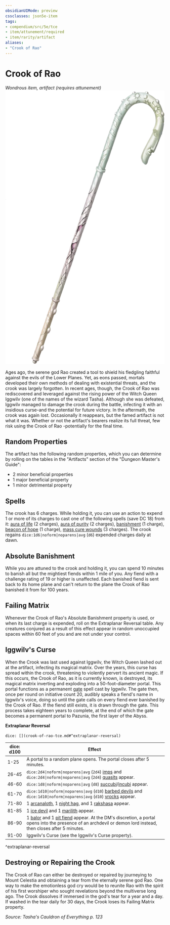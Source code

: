 ```yaml
---
obsidianUIMode: preview
cssclasses: json5e-item
tags:
- compendium/src/5e/tce
- item/attunement/required
- item/rarity/artifact
aliases: 
- "Crook of Rao"
---
```

# Crook of Rao
*Wondrous item, artifact (requires attunement)*  
![](/3-Mechanics/CLI/items/img/crook-of-rao.webp#right)


Ages ago, the serene god Rao created a tool to shield his fledgling faithful against the evils of the Lower Planes. Yet, as eons passed, mortals developed their own methods of dealing with existential threats, and the crook was largely forgotten. In recent ages, though, the Crook of Rao was rediscovered and leveraged against the rising power of the Witch Queen Iggwilv (one of the names of the wizard Tasha). Although she was defeated, Iggwilv managed to damage the crook during the battle, infecting it with an insidious curse-and the potential for future victory. In the aftermath, the crook was again lost. Occasionally it reappears, but the famed artifact is not what it was. Whether or not the artifact's bearers realize its full threat, few risk using the Crook of Rao -potentially for the final time.

## Random Properties

The artifact has the following random properties, which you can determine by rolling on the tables in the "Artifacts" section of the "Dungeon Master's Guide":

- 2 minor beneficial properties  
- 1 major beneficial property  
- 1 minor detrimental property  

## Spells

The crook has 6 charges. While holding it, you can use an action to expend 1 or more of its charges to cast one of the following spells (save DC 18) from it: [aura of life](/3-Mechanics/CLI/spells/aura-of-life-xphb.md) (2 charges), [aura of purity](/3-Mechanics/CLI/spells/aura-of-purity-xphb.md) (2 charges), [banishment](/3-Mechanics/CLI/spells/banishment-xphb.md) (1 charge), [beacon of hope](/3-Mechanics/CLI/spells/beacon-of-hope-xphb.md) (1 charge), [mass cure wounds](/3-Mechanics/CLI/spells/mass-cure-wounds-xphb.md) (3 charges). The crook regains `dice:1d6|noform|noparens|avg` (`d6`) expended charges daily at dawn.

## Absolute Banishment

While you are attuned to the crook and holding it, you can spend 10 minutes to banish all but the mightiest fiends within 1 mile of you. Any fiend with a challenge rating of 19 or higher is unaffected. Each banished fiend is sent back to its home plane and can't return to the plane the Crook of Rao banished it from for 100 years.

## Failing Matrix

Whenever the Crook of Rao's Absolute Banishment property is used, or when its last charge is expended, roll on the Extraplanar Reversal table. Any creatures conjured as a result of this effect appear in random unoccupied spaces within 60 feet of you and are not under your control.

## Iggwilv's Curse

When the Crook was last used against Iggwilv, the Witch Queen lashed out at the artifact, infecting its magical matrix. Over the years, this curse has spread within the crook, threatening to violently pervert its ancient magic. If this occurs, the Crook of Rao, as it is currently known, is destroyed, its magical matrix inverting and exploding into a 50-foot-diameter portal. This portal functions as a permanent [gate](/3-Mechanics/CLI/spells/gate-xphb.md) spell cast by Iggwilv. The gate then, once per round on initiative count 20, audibly speaks a fiend's name in Iggwilv's voice, doing so until the gate calls on every fiend ever banished by the Crook of Rao. If the fiend still exists, it is drawn through the gate. This process takes eighteen years to complete, at the end of which the gate becomes a permanent portal to Pazunia, the first layer of the Abyss.

**Extraplanar Reversal**

`dice: [](crook-of-rao-tce.md#^extraplanar-reversal)`

| dice: d100 | Effect |
|------------|--------|
| 1-25 | A portal to a random plane opens. The portal closes after 5 minutes. |
| 26-45 | `dice:2d4\|noform\|noparens\|avg` (`2d4`) [imps](/3-Mechanics/CLI/bestiary/fiend/imp-xmm.md) and `dice:2d4\|noform\|noparens\|avg` (`2d4`) [quasits](/3-Mechanics/CLI/bestiary/fiend/quasit-xmm.md) appear. |
| 46-60 | `dice:1d8\|noform\|noparens\|avg` (`d8`) [succubi](/3-Mechanics/CLI/bestiary/fiend/succubus-xmm.md)/[incubi](/3-Mechanics/CLI/bestiary/fiend/incubus-xmm.md) appear. |
| 61-70 | `dice:1d10\|noform\|noparens\|avg` (`d10`) [barbed devils](/3-Mechanics/CLI/bestiary/fiend/barbed-devil-xmm.md) and `dice:1d10\|noform\|noparens\|avg` (`d10`) [vrocks](/3-Mechanics/CLI/bestiary/fiend/vrock-xmm.md) appear. |
| 71-80 | 1 [arcanaloth](/3-Mechanics/CLI/bestiary/fiend/arcanaloth-xmm.md), 1 [night hag](/3-Mechanics/CLI/bestiary/fiend/night-hag-xmm.md), and 1 [rakshasa](/3-Mechanics/CLI/bestiary/fiend/rakshasa-xmm.md) appear. |
| 81-85 | 1 [ice devil](/3-Mechanics/CLI/bestiary/fiend/ice-devil-xmm.md) and 1 [marilith](/3-Mechanics/CLI/bestiary/fiend/marilith-xmm.md) appear. |
| 86-90 | 1 [balor](/3-Mechanics/CLI/bestiary/fiend/balor-xmm.md) and 1 [pit fiend](/3-Mechanics/CLI/bestiary/fiend/pit-fiend-xmm.md) appear. At the DM's discretion, a portal opens into the presence of an archdevil or demon lord instead, then closes after 5 minutes. |
| 91-00 | Iggwilv's Curse (see the Iggwilv's Curse property). |
^extraplanar-reversal

## Destroying or Repairing the Crook

The Crook of Rao can either be destroyed or repaired by journeying to Mount Celestia and obtaining a tear from the eternally serene god Rao. One way to make the emotionless god cry would be to reunite Rao with the spirit of his first worshiper who sought revelations beyond the multiverse long ago. The Crook dissolves if immersed in the god's tear for a year and a day. If washed in the tear daily for 30 days, the Crook loses its Failing Matrix property.

*Source: Tasha's Cauldron of Everything p. 123*